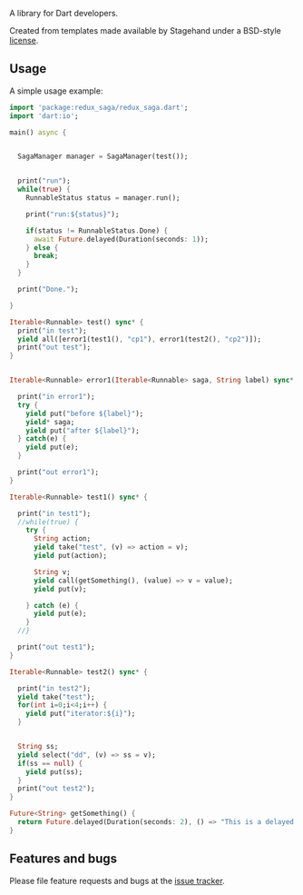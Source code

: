 A library for Dart developers.

Created from templates made available by Stagehand under a BSD-style
[license](https://github.com/dart-lang/stagehand/blob/master/LICENSE).

## Usage

A simple usage example:

```dart
import 'package:redux_saga/redux_saga.dart';
import 'dart:io';

main() async {


  SagaManager manager = SagaManager(test());


  print("run");
  while(true) {
    RunnableStatus status = manager.run();

    print("run:${status}");

    if(status != RunnableStatus.Done) {
      await Future.delayed(Duration(seconds: 1));
    } else {
      break;
    }
  }

  print("Done.");

}

Iterable<Runnable> test() sync* {
  print("in test");
  yield all([error1(test1(), "cp1"), error1(test2(), "cp2")]);
  print("out test");
}


Iterable<Runnable> error1(Iterable<Runnable> saga, String label) sync* {

  print("in error1");
  try {
    yield put("before ${label}");
    yield* saga;
    yield put("after ${label}");
  } catch(e) {
    yield put(e);
  }

  print("out error1");
}

Iterable<Runnable> test1() sync* {

  print("in test1");
  //while(true) {
    try {
      String action;
      yield take("test", (v) => action = v);
      yield put(action);

      String v;
      yield call(getSomething(), (value) => v = value);
      yield put(v);

    } catch (e) {
      yield put(e);
    }
  //}

  print("out test1");
}

Iterable<Runnable> test2() sync* {

  print("in test2");
  yield take("test");
  for(int i=0;i<4;i++) {
    yield put("iterator:${i}");
  }


  String ss;
  yield select("dd", (v) => ss = v);
  if(ss == null) {
    yield put(ss);
  }
  print("out test2");
}

Future<String> getSomething() {
  return Future.delayed(Duration(seconds: 2), () => "This is a delayed API response");
}
```

## Features and bugs

Please file feature requests and bugs at the [issue tracker][tracker].

[tracker]: http://example.com/issues/replaceme
